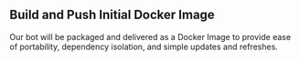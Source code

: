 
## Build and Push Initial Docker Image

Our bot will be packaged and delivered as a Docker Image to provide ease of portability, dependency isolation, and simple updates and refreshes.  

